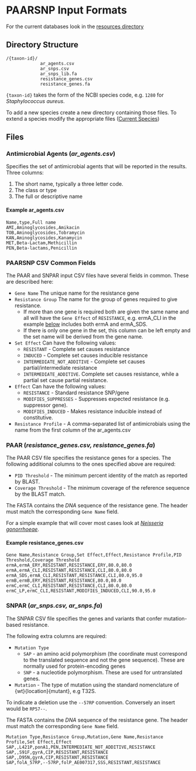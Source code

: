 # PAARSNP Input Formats

For the current databases look in the [resources directory](../build/resources)

## Directory Structure

```
/{taxon-id}/
             ar_agents.csv
             ar_snps.csv  
             ar_snps_lib.fa
             resistance_genes.csv
             resistance_genes.fa
```  
`{taxon-id}` takes the form of the NCBI species code, e.g. `1280` for _Staphylococcus aureus_.   

To add a new species create a new directory containing those files. To extend a species modify the appropriate files ([Current Species](../README.md#current-species))
        
## Files 
### Antimicrobial Agents (_ar_agents.csv_)

Specifies the set of antimicrobial agents that will be reported in the results. Three columns:
1. The short name, typically a three letter code.
1. The class or type
1. The full or descriptive name

#### Example ar_agents.csv
```
Name,type,Full name
AMI,Aminoglycosides,Amikacin
TOB,Aminoglycosides,Tobramycin
KAN,Aminoglycosides,Kanamycin
MET,Beta-Lactam,Methicillin
PEN,Beta-lactams,Penicillin
```

### PAARSNP CSV Common Fields

The PAAR and SNPAR input CSV files have several fields in common. These are described here:
* `Gene Name` The unique name for the resistance gene
* `Resistance Group` The name for the group of genes required to give resistance. 
  * If more than one gene is required both are given the same name and all will have the `Gene Effect` of `RESISTANCE`, e.g. ermA_CLI in the example [below](#example-resistance_genes.csv) includes both ermA and ermA_SDS.
  * If there is only one gene in the set, this column can be left empty and the set name will be derived from the gene name.
* `Set Effect` Can have the following values: 
  * `RESISTANT` - Complete set causes resistance
  * `INDUCED` - Complete set causes inducible resistance 
  * `INTERMEDIATE_NOT_ADDITIVE`  - Complete set causes partial/intermediate resistance
  * `INTERMEDIATE_ADDITIVE`. Complete set causes resistance, while a partial set cause partial resistance. 
* `Effect` Can have the following values:
  * `RESISTANCE` - Standard resistance SNP/gene
  * `MODIFIES_SUPPRESSES` - Suppresses expected resistance (e.g. suppressor gene).
  * `MODIFIES_INDUCED` - Makes resistance inducible instead of constitutive.
* `Resistance Profile` - A comma-separated list of antimicrobials using the name from the first column of the ar_agents.csv

### PAAR (_resistance_genes.csv, resistance_genes.fa_)

The PAAR CSV file specifies the resistance genes for a species. The following additional columns to the ones specified above are required:
* `PID Threshold` - The minimum percent identity of the match as reported by BLAST.
* `Coverage Threshold` - The minimum coverage of the reference sequence by the BLAST match.

The FASTA contains the _DNA_ sequence of the resistance gene. The header must match the corresponding `Gene Name` field.

For a simple example that will cover most cases look at [_Neisseria gonorrhoeae_](../build/resources/485/resistance_genes.csv).

#### Example resistance_genes.csv
```
Gene Name,Resistance Group,Set Effect,Effect,Resistance Profile,PID Threshold,Coverage Threshold
ermA,ermA_ERY,RESISTANT,RESISTANCE,ERY,80.0,80.0
ermA,ermA_CLI,RESISTANT,RESISTANCE,CLI,80.0,80.0
ermA_SDS,ermA_CLI,RESISTANT,RESISTANCE,CLI,80.0,95.0
ermB,ermB,ERY,RESISTANT,RESISTANCE,80.0,80.0
ermC,ermC_CLI,RESISTANT,RESISTANCE,CLI,80.0,80.0
ermC_LP,ermC_CLI,RESISTANT,MODIFIES_INDUCED,CLI,90.0,95.0
```

### SNPAR (_ar_snps.csv, ar_snps.fa_)
The SNPAR CSV file specifies the genes and variants that confer mutation-based resistance.

The following extra columns are required:

* `Mutation Type`
  * `SAP` - an amino acid polymorphism (the coordinate must correspond to the translated sequence and not the gene sequence). These are normally used for protein-encoding genes
  * `SNP` - a nucleotide polymorphism. These are used for untranslated genes.
* `Mutation` - The type of mutation using the standard nomenclature of {wt}{location}{mutant}, e.g T32S.

To indicate a deletion use the `--57RP` convention. Conversely an insert would be `RP57--`.

The FASTA contains the _DNA_ sequence of the resistance gene. The header must match the corresponding `Gene Name` field.

```
Mutation Type,Resistance Group,Mutation,Gene Name,Resistance Profile,Set Effect,Effect
SAP,,L421P,ponA1,PEN,INTERMEDIATE_NOT_ADDITIVE,RESISTANCE
SAP,,S91F,gyrA,CIP,RESISTANT,RESISTANCE
SAP,,D95N,gyrA,CIP,RESISTANT,RESISTANCE
SAP,folA_57RP,--57RP,folP_AE007317,SSS,RESISTANT,RESISTANCE
```

